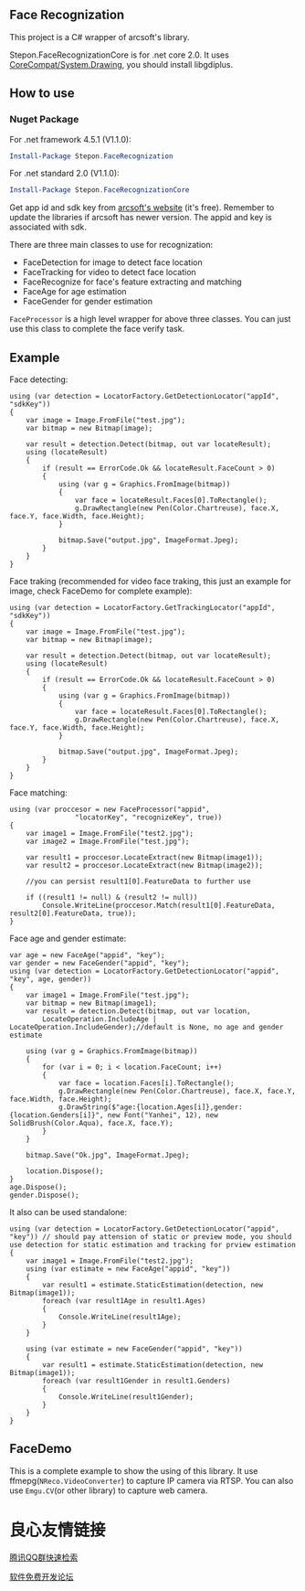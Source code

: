 ## Face Recognization
This project is a C# wrapper of arcsoft's library.

Stepon.FaceRecognizationCore is for .net core 2.0. It uses [CoreCompat/System.Drawing](https://github.com/CoreCompat/System.Drawing), you should install libgdiplus.

## How to use

### Nuget Package
For .net framework 4.5.1 (V1.1.0):
```powershell
Install-Package Stepon.FaceRecognization
```
For .net standard 2.0 (V1.1.0):
```powershell
Install-Package Stepon.FaceRecognizationCore
```

Get app id and sdk key from [arcsoft's website](http://www.arcsoft.com.cn/ai/arcface.html) (it's free). Remember to update the libraries if arcsoft has newer version. The appid and key is associated with sdk.

There are three main classes to use for recognization:
- FaceDetection for image to detect face location
- FaceTracking for video to detect face location
- FaceRecognize for face's feature extracting and matching
- FaceAge for age estimation
- FaceGender for gender estimation

``FaceProcessor`` is a high level wrapper for above three classes. You can just use this class to complete the face verify task.

## Example
Face detecting:
```
using (var detection = LocatorFactory.GetDetectionLocator("appId", "sdkKey"))
{
    var image = Image.FromFile("test.jpg");
    var bitmap = new Bitmap(image);

    var result = detection.Detect(bitmap, out var locateResult);
    using (locateResult)
    {
        if (result == ErrorCode.Ok && locateResult.FaceCount > 0)
        {
            using (var g = Graphics.FromImage(bitmap))
            {
                var face = locateResult.Faces[0].ToRectangle();
                g.DrawRectangle(new Pen(Color.Chartreuse), face.X, face.Y, face.Width, face.Height);
            }

            bitmap.Save("output.jpg", ImageFormat.Jpeg);
        }
    }
}
```

Face traking (recommended for video face traking, this just an example for image, check FaceDemo for complete example):
```
using (var detection = LocatorFactory.GetTrackingLocator("appId", "sdkKey"))
{
    var image = Image.FromFile("test.jpg");
    var bitmap = new Bitmap(image);

    var result = detection.Detect(bitmap, out var locateResult);
    using (locateResult)
    {
        if (result == ErrorCode.Ok && locateResult.FaceCount > 0)
        {
            using (var g = Graphics.FromImage(bitmap))
            {
                var face = locateResult.Faces[0].ToRectangle();
                g.DrawRectangle(new Pen(Color.Chartreuse), face.X, face.Y, face.Width, face.Height);
            }

            bitmap.Save("output.jpg", ImageFormat.Jpeg);
        }
    }
}
```
Face matching:
```
using (var proccesor = new FaceProcessor("appid",
                "locatorKey", "recognizeKey", true))
{
    var image1 = Image.FromFile("test2.jpg");
    var image2 = Image.FromFile("test.jpg");

    var result1 = proccesor.LocateExtract(new Bitmap(image1));
    var result2 = proccesor.LocateExtract(new Bitmap(image2));
    
    //you can persist result1[0].FeatureData to further use

    if ((result1 != null) & (result2 != null))
        Console.WriteLine(proccesor.Match(result1[0].FeatureData, result2[0].FeatureData, true));
}
```
Face age and gender estimate:
```
var age = new FaceAge("appid", "key");
var gender = new FaceGender("appid", "key");
using (var detection = LocatorFactory.GetDetectionLocator("appid", "key", age, gender))
{
    var image1 = Image.FromFile("test.jpg");
    var bitmap = new Bitmap(image1);
    var result = detection.Detect(bitmap, out var location,
        LocateOperation.IncludeAge | LocateOperation.IncludeGender);//default is None, no age and gender estimate

    using (var g = Graphics.FromImage(bitmap))
    {
        for (var i = 0; i < location.FaceCount; i++)
        {
            var face = location.Faces[i].ToRectangle();
            g.DrawRectangle(new Pen(Color.Chartreuse), face.X, face.Y, face.Width, face.Height);
            g.DrawString($"age:{location.Ages[i]},gender:{location.Genders[i]}", new Font("Yanhei", 12), new SolidBrush(Color.Aqua), face.X, face.Y);
        } 
    }

    bitmap.Save("Ok.jpg", ImageFormat.Jpeg);

    location.Dispose();
}
age.Dispose();
gender.Dispose();
```
It also can be used standalone:
```
using (var detection = LocatorFactory.GetDetectionLocator("appid", "key")) // should pay attension of static or preview mode, you should use detection for static estimation and tracking for prview estimation
{
    var image1 = Image.FromFile("test2.jpg");
    using (var estimate = new FaceAge("appid", "key"))
    {
        var result1 = estimate.StaticEstimation(detection, new Bitmap(image1));
        foreach (var result1Age in result1.Ages)
        {
            Console.WriteLine(result1Age);
        }
    }

    using (var estimate = new FaceGender("appid", "key"))
    {
        var result1 = estimate.StaticEstimation(detection, new Bitmap(image1));
        foreach (var result1Gender in result1.Genders)
        {
            Console.WriteLine(result1Gender);
        }
    }
}
```


## FaceDemo
This is a complete example to show the using of this library. It use ffmepg(``NReco.VideoConverter``) to capture IP camera via RTSP. You can also use ``Emgu.CV``(or other library) to capture web camera.

 # 良心友情链接

[腾讯QQ群快速检索](http://u.720life.cn/s/8cf73f7c)

[软件免费开发论坛](http://u.720life.cn/s/bbb01dc0)